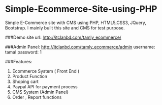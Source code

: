 # Simple-Ecommerce-Site-using-PHP
Simple E-Commerce site with CMS using PHP, HTML5,CSS3, JQuery, Bootstrap. I mainly built this site and CMS for test purpose. 

###Demo site url:
http://itclanbd.com/tamly_ecommerce/

###Admin Panel:
http://itclanbd.com/tamly_ecommerce/admin
username: tamal
password: 1

###Features:
1. Ecommerce System ( Front End )
2. Product Function
3. Shoping cart
4. Paypal API for payment process
5. CMS System (Admin Panel)
6. Order , Report functions

